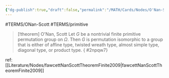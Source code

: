 ```yaml
---
{"dg-publish":true,"draft":false,"permalink":"/MATH/Cards/Nodes/O'Nan-Scott Theorem/","dgPassFrontmatter":true}
---
```


#TERMS/ONan-Scott #TERMS/primitive 

> [!theorem] O'Nan, Scott
> Let $G$ be a nontrivial finite primitive permutation group on $\Omega$. Then $G$ is permutation isomorphic to a group that is either of affine type, twisted wreath type, almost simple type, diagonal type, or product type.
{ #2npqw7}


ref: [[Literature/Nodes/fawcettNanScottTheoremFinite2009\|fawcettNanScottTheoremFinite2009]]